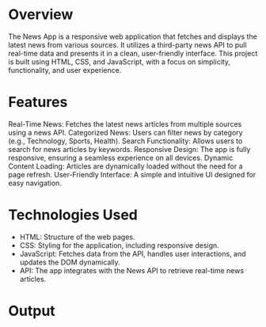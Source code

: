# Overview

The News App is a responsive web application that fetches and displays the latest news from various sources. It utilizes a third-party news API to pull real-time data and presents it in a clean, user-friendly interface. This project is built using HTML, CSS, and JavaScript, with a focus on simplicity, functionality, and user experience.

# Features

Real-Time News: Fetches the latest news articles from multiple sources using a news API.
Categorized News: Users can filter news by category (e.g., Technology, Sports, Health).
Search Functionality: Allows users to search for news articles by keywords.
Responsive Design: The app is fully responsive, ensuring a seamless experience on all devices.
Dynamic Content Loading: Articles are dynamically loaded without the need for a page refresh.
User-Friendly Interface: A simple and intuitive UI designed for easy navigation.

# Technologies Used

- HTML: Structure of the web pages.
- CSS: Styling for the application, including responsive design.
- JavaScript: Fetches data from the API, handles user interactions, and updates the DOM dynamically.
- API: The app integrates with the News API to retrieve real-time news articles.

# Output
